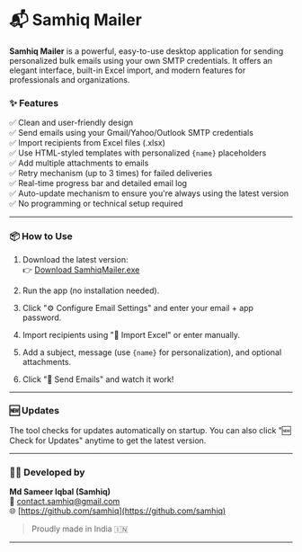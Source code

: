 # 📬 Samhiq Mailer

**Samhiq Mailer** is a powerful, easy-to-use desktop application for sending personalized bulk emails using your own SMTP credentials. It offers an elegant interface, built-in Excel import, and modern features for professionals and organizations.

### ✨ Features

✅ Clean and user-friendly design  
✅ Send emails using your Gmail/Yahoo/Outlook SMTP credentials  
✅ Import recipients from Excel files (.xlsx)  
✅ Use HTML-styled templates with personalized `{name}` placeholders  
✅ Add multiple attachments to emails  
✅ Retry mechanism (up to 3 times) for failed deliveries  
✅ Real-time progress bar and detailed email log  
✅ Auto-update mechanism to ensure you're always using the latest version  
✅ No programming or technical setup required

---

### 📦 How to Use

1. Download the latest version:  
   👉 [Download SamhiqMailer.exe](https://github.com/samhiq/SamhiqMailer/releases/latest/download/SamhiqMailer.exe)

2. Run the app (no installation needed).  
3. Click "⚙️ Configure Email Settings" and enter your email + app password.  
4. Import recipients using "📁 Import Excel" or enter manually.  
5. Add a subject, message (use `{name}` for personalization), and optional attachments.  
6. Click "🚀 Send Emails" and watch it work!

---

### 🆕 Updates

The tool checks for updates automatically on startup. You can also click "🆕 Check for Updates" anytime to get the latest version.

---

### 👨‍💻 Developed by

**Md Sameer Iqbal (Samhiq)**  
📧 [contact.samhiq@gmail.com](mailto:contact.samhiq@gmail.com)  
🌐 [https://github.com/samhiq](https://github.com/samhiq)

> Proudly made in India 🇮🇳

---


